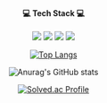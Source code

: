 <div align = "center">

<!--
**bak3839/bak3839** is a ✨ _special_ ✨ repository because its `README.md` (this file) appears on your GitHub profile.

Here are some ideas to get you started:

- 🔭 I’m currently working on ...
- 🌱 I’m currently learning ...
- 👯 I’m looking to collaborate on ...
- 🤔 I’m looking for help with ...
- 💬 Ask me about ...
- 📫 How to reach me: ...
- 😄 Pronouns: ...
- ⚡ Fun fact: ...
-->
  <h4>💻 Tech Stack 💻</h4>
<img src="https://img.shields.io/badge/Java-007396.svg?style=flat-square&logo=Java&logoColor=white"/> 
<img src="https://img.shields.io/badge/C++-00599C?style=flat-square&logo=C%2B%2B&logoColor=white"/> 
<img src="https://img.shields.io/badge/C-A8B9CC?style=flat-square&logo=C&logoColor=white"/>
<img src="https://img.shields.io/badge/Spring-6DB33F?style=flat&logo=Spring&logoColor=white"/>
  
[![Top Langs](https://github-readme-stats.vercel.app/api/top-langs/?username=bak3839&layout=compact&theme=merko)](https://github.com/anuraghazra/github-readme-stats)
  

![Anurag's GitHub stats](https://github-readme-stats.vercel.app/api?username=bak3839&show_icons=true&theme=merko)
  


[![Solved.ac Profile](http://mazassumnida.wtf/api/v2/generate_badge?boj=bak3839)](https://solved.ac/bak3839/)
  
